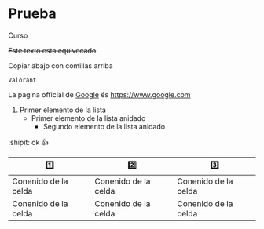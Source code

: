 # Prueba
Curso

~~Este texto esta equivocado~~

Copiar abajo con comillas arriba
```
Valorant
```
La pagina official de [Google](https://www.google.com) és https://www.google.com
1.  Primer elemento de la lista
    - Primer elemento de la lista anidado
       - Segundo elemento de la lista anidado

:shipit: ok :+1:

| :one: | :two: | :three: |
| ------------- | ------------- | ------------- |
| Conenido de la celda | Conenido de la celda | Conenido de la celda |
| Conenido de la celda | Conenido de la celda | Conenido de la celda |
